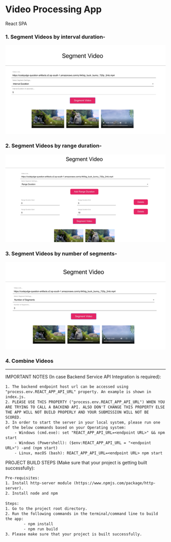 # Video Processing App
React SPA

### 1. Segment Videos by interval duration- 
![1](./public/Screen%20Shot%202020-06-22%20at%202.10.16%20PM.png)
### 2. Segment Videos by range duration-
![2](./public/Screen%20Shot%202020-06-22%20at%202.11.38%20PM.png)
### 3. Segment Videos by number of segments-
![3](./public/Screen%20Shot%202020-06-22%20at%202.12.16%20PM.png)
### 4. Combine Videos

------------------------------------------------------------------------------
IMPORTANT NOTES (In case Backend Service API Integration is required):

    1. The backend endpoint host url can be accessed using "process.env.REACT_APP_API_URL" property. An example is shown in index.js.
    2. PLEASE USE THIS PROPERTY ("process.env.REACT_APP_API_URL") WHEN YOU ARE TRYING TO CALL A BACKEND API. ALSO DON'T CHANGE THIS PROPERTY ELSE THE APP WILL NOT BUILD PROPERLY AND YOUR SUBMISSION WILL NOT BE SCORED. 
    3. In order to start the server in your local system, please run one of the below commands based on your Operating system:
        - Windows (cmd.exe): set "REACT_APP_API_URL=<endpoint URL>" && npm start
        - Windows (Powershell): ($env:REACT_APP_API_URL = "<endpoint URL>") -and (npm start)
        - Linux, macOS (bash): REACT_APP_API_URL=<endpoint URL> npm start


PROJECT BUILD STEPS (Make sure that your project is getting built successfully):

    Pre-requisites:
    1. Install http-server module (https://www.npmjs.com/package/http-server).
    2. Install node and npm

    Steps:
    1. Go to the project root directory.
    2. Run the following commands in the terminal/command line to build the app:
            - npm install
            - npm run build
    3. Please make sure that your project is built successfully.

